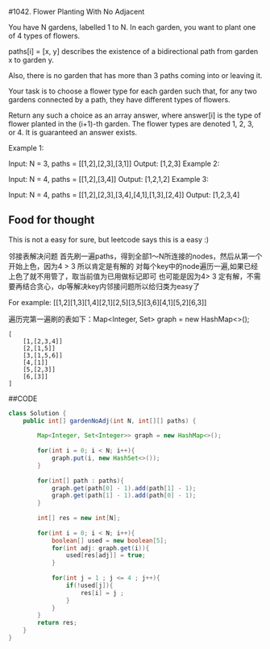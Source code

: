 #1042. Flower Planting With No Adjacent

You have N gardens, labelled 1 to N.  In each garden, you want to plant one of 4 types of flowers.

paths[i] = [x, y] describes the existence of a bidirectional path from garden x to garden y.

Also, there is no garden that has more than 3 paths coming into or leaving it.

Your task is to choose a flower type for each garden such that, for any two gardens connected by a path, they have different types of flowers.

Return any such a choice as an array answer, where answer[i] is the type of flower planted in the (i+1)-th garden.  The flower types are denoted 1, 2, 3, or 4.  It is guaranteed an answer exists.

Example 1:

Input: N = 3, paths = [[1,2],[2,3],[3,1]]
Output: [1,2,3]
Example 2:

Input: N = 4, paths = [[1,2],[3,4]]
Output: [1,2,1,2]
Example 3:

Input: N = 4, paths = [[1,2],[2,3],[3,4],[4,1],[1,3],[2,4]]
Output: [1,2,3,4]

## Food for thought 
This is not a easy for sure, but leetcode says this is a easy :) 

邻接表解决问题
首先刷一遍paths，得到全部1～N所连接的nodes，然后从第一个开始上色，因为4 > 3 所以肯定是有解的
对每个key中的node遍历一遍,如果已经上色了就不用管了，取当前值为已用做标记即可
也可能是因为4> 3 定有解，不需要再结合贪心，dp等解决key内邻接问题所以给归类为easy了

For example: [[1,2][1,3][1,4][2,1][2,5][3,5][3,6][4,1][5,2][6,3]]

遍历完第一遍刷的表如下：Map<Integer, Set<Integer>> graph = new HashMap<>(); 

```phthon
[
	[1,[2,3,4]] 
	[2,[1,5]]  
	[3,[1,5,6]]
	[4,[1]]
	[5,[2,3]]
	[6,[3]]
]
```

##CODE
```Java
class Solution {
    public int[] gardenNoAdj(int N, int[][] paths) {
       
        Map<Integer, Set<Integer>> graph = new HashMap<>();
    
        for(int i = 0; i < N; i++){
            graph.put(i, new HashSet<>());
        }
        
        for(int[] path : paths){
            graph.get(path[0] - 1).add(path[1] - 1);
            graph.get(path[1] - 1).add(path[0] - 1);
        }
        
        int[] res = new int[N];
        
        for(int i = 0; i < N; i++){
            boolean[] used = new boolean[5];
            for(int adj: graph.get(i)){
                used[res[adj]] = true;
            }
            
            for(int j = 1 ; j <= 4 ; j++){
                if(!used[j]){
                    res[i] = j ;
                }
            }
        }
        return res;
    }
}
```
